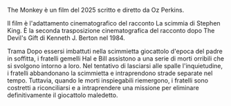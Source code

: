 The Monkey è un film del 2025 scritto e diretto da Oz Perkins.

Il film è l'adattamento cinematografico del racconto La scimmia di Stephen King. È la seconda trasposizione cinematografica del racconto dopo The Devil's Gift di Kenneth J. Berton nel 1984.

Trama
Dopo essersi imbattuti nella scimmietta giocattolo d'epoca del padre in soffitta, i fratelli gemelli Hal e Bill assistono a una serie di morti orribili che si svolgono intorno a loro. Nel tentativo di lasciarsi alle spalle l'inquietudine, i fratelli abbandonano la scimmietta e intraprendono strade separate nel tempo. Tuttavia, quando le morti inspiegabili riemergono, i fratelli sono costretti a riconciliarsi e a intraprendere una missione per eliminare definitivamente il giocattolo maledetto.
